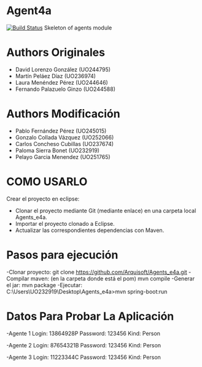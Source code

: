 
# Agent4a
[![Build Status](https://travis-ci.org/Arquisoft/Agents_e4a.svg?branch=master)](https://travis-ci.org/Arquisoft/Agents_e4a)
Skeleton of agents module

# Authors Originales

- David Lorenzo González (UO244795)
- Martín Peláez Díaz (UO236974)
- Laura Menéndez Pérez (UO244646)
- Fernando Palazuelo Ginzo (UO244588)

# Authors Modificación

- Pablo Fernández Pérez (UO245015)
- Gonzalo Collada Vázquez (UO252066)
- Carlos Concheso Cubillas (UO237674)
- Paloma Sierra Bonet (UO232919)
- Pelayo Garcia Menendez (UO251765)

# COMO USARLO

Crear el proyecto en eclipse:
- Clonar el proyecto mediante Git (mediante enlace) en una carpeta local Agents_e4a.
- Importar el proyecto clonado a Eclipse.
- Actualizar las correspondientes dependencias con Maven.

# Pasos para ejecución

-Clonar proyecto: git clone https://github.com/Arquisoft/Agents_e4a.git
-Compilar maven: (en la carpeta donde está el pom) mvn compile
-Generar el jar: mvn package
-Ejecutar: C:\Users\UO232919\Desktop\Agents_e4a>mvn spring-boot:run



# Datos Para Probar La Aplicación
  
  -Agente 1
    Login: 13864928P
    Password: 123456
    Kind: Person
    
  -Agente 2
    Login: 87654321B
    Password: 123456
    Kind: Person
    
  -Agente 3
    Login: 11223344C
    Password: 123456
    Kind: Person
